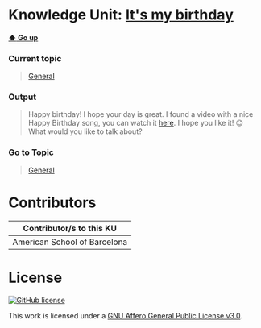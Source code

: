 # Knowledge Unit: [It&#039;s my birthday](../../knowledge_units/general/its-my-birthday.md)

#### [:arrow_up: Go up](../../topics/general.md)
### Current topic
> [General](../../topics/general.md)
### Output
> Happy birthday! I hope your day is great. I found a video with a nice Happy Birthday song, you can watch it [here](https://www.youtube.com/watch?v=K4Ei6x1ofCk). I hope you like it! 😊 What would you like to talk about?
### Go to Topic
> [General](../../topics/general.md)


# Contributors

| Contributor/s to this KU |
| - | 
| American School of Barcelona |

# License
[![GitHub license](https://img.shields.io/github/license/inbrainz/cerebro)](https://github.com/inbrainz/cerebro/blob/master/LICENSE)

This work is licensed under a [GNU Affero General Public License v3.0](https://www.gnu.org/licenses/agpl-3.0.txt).